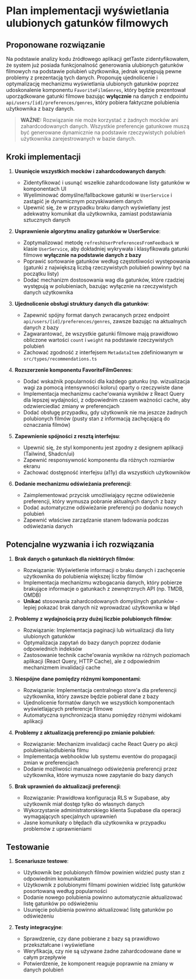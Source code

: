 # Plan implementacji wyświetlania ulubionych gatunków filmowych

## Proponowane rozwiązanie

Na podstawie analizy kodu źródłowego aplikacji getTaste zidentyfikowałem, że system już posiada funkcjonalność generowania ulubionych gatunków filmowych na podstawie polubień użytkownika, jednak występują pewne problemy z prezentacją tych danych. Proponuję ujednolicenie i optymalizację mechanizmu wyświetlania ulubionych gatunków poprzez udoskonalenie komponentu `FavoriteFilmGenres`, który będzie prezentował uporządkowane gatunki filmowe bazując **wyłącznie** na danych z endpointu `api/users/[id]/preferences/genres`, który pobiera faktyczne polubienia użytkownika z bazy danych.

> **WAŻNE:** Rozwiązanie nie może korzystać z żadnych mocków ani zahardcodowanych danych. Wszystkie preferencje gatunkowe muszą być generowane dynamicznie na podstawie rzeczywistych polubień użytkownika zarejestrowanych w bazie danych.

## Kroki implementacji

1. **Usunięcie wszystkich mocków i zahardcodowanych danych**:
   - Zidentyfikować i usunąć wszelkie zahardcodowane listy gatunków w komponentach UI
   - Wyeliminować domyślne/fallbackowe gatunki w `UserService` i zastąpić je dynamicznym pozyskiwaniem danych
   - Upewnić się, że w przypadku braku danych wyświetlany jest adekwatny komunikat dla użytkownika, zamiast podstawiania sztucznych danych

2. **Usprawnienie algorytmu analizy gatunków w UserService**:
   - Zoptymalizować metodę `refreshUserPreferencesFromFeedback` w klasie `UserService`, aby dokładniej wykrywała i klasyfikowała gatunki filmowe **wyłącznie na podstawie danych z bazy**
   - Poprawić sortowanie gatunków według częstotliwości występowania (gatunki z największą liczbą rzeczywistych polubień powinny być na początku listy)
   - Dodać mechanizm dostosowania wag dla gatunków, które rzadziej występują w polubieniach, bazując wyłącznie na rzeczywistych danych użytkownika

3. **Ujednolicenie obsługi struktury danych dla gatunków**:
   - Zapewnić spójny format danych zwracanych przez endpoint `api/users/[id]/preferences/genres`, zawsze bazując na aktualnych danych z bazy
   - Zagwarantować, że wszystkie gatunki filmowe mają prawidłowo obliczone wartości `count` i `weight` na podstawie rzeczywistych polubień
   - Zachować zgodność z interfejsem `MetadataItem` zdefiniowanym w `src/types/recommendations.ts`

4. **Rozszerzenie komponentu FavoriteFilmGenres**:
   - Dodać wskaźnik popularności dla każdego gatunku (np. wizualizacja wagi za pomocą intensywności koloru) oparty o rzeczywiste dane
   - Implementacja mechanizmu cache'owania wyników z React Query dla lepszej wydajności, z odpowiednim czasem ważności cache, aby odzwierciedlać zmiany w preferencjach
   - Dodać obsługę przypadku, gdy użytkownik nie ma jeszcze żadnych polubionych filmów (pusty stan z informacją zachęcającą do oznaczania filmów)

5. **Zapewnienie spójności z resztą interfejsu**:
   - Upewnić się, że styl komponentu jest zgodny z designem aplikacji (Tailwind, Shadcn/ui)
   - Zapewnić responsywność komponentu dla różnych rozmiarów ekranu
   - Zachować dostępność interfejsu (a11y) dla wszystkich użytkowników

6. **Dodanie mechanizmu odświeżania preferencji**:
   - Zaimplementować przycisk umożliwiający ręczne odświeżenie preferencji, który wymusza pobranie aktualnych danych z bazy
   - Dodać automatyczne odświeżanie preferencji po dodaniu nowych polubień
   - Zapewnić właściwe zarządzanie stanem ładowania podczas odświeżania danych

## Potencjalne wyzwania i ich rozwiązania

1. **Brak danych o gatunkach dla niektórych filmów**:
   - Rozwiązanie: Wyświetlenie informacji o braku danych i zachęcenie użytkownika do polubienia większej liczby filmów
   - Implementacja mechanizmu wzbogacania danych, który pobierze brakujące informacje o gatunkach z zewnętrznych API (np. TMDB, OMDB)
   - **Unikać** stosowania zahardcodowanych domyślnych gatunków - lepiej pokazać brak danych niż wprowadzać użytkownika w błąd

2. **Problemy z wydajnością przy dużej liczbie polubionych filmów**:
   - Rozwiązanie: Implementacja paginacji lub wirtualizacji dla listy ulubionych gatunków
   - Optymalizacja zapytań do bazy danych poprzez dodanie odpowiednich indeksów
   - Zastosowanie technik cache'owania wyników na różnych poziomach aplikacji (React Query, HTTP Cache), ale z odpowiednim mechanizmem invalidacji cache

3. **Niespójne dane pomiędzy różnymi komponentami**:
   - Rozwiązanie: Implementacja centralnego store'a dla preferencji użytkownika, który zawsze będzie pobierał dane z bazy
   - Ujednolicenie formatów danych we wszystkich komponentach wyświetlających preferencje filmowe
   - Automatyczna synchronizacja stanu pomiędzy różnymi widokami aplikacji

4. **Problemy z aktualizacją preferencji po zmianie polubień**:
   - Rozwiązanie: Mechanizm invalidacji cache React Query po akcji polubienia/odlubienia filmu
   - Implementacja webhooków lub systemu eventów do propagacji zmian w preferencjach
   - Dodanie możliwości manualnego odświeżenia preferencji przez użytkownika, które wymusza nowe zapytanie do bazy danych

5. **Brak uprawnień do aktualizacji preferencji**:
   - Rozwiązanie: Prawidłowa konfiguracja RLS w Supabase, aby użytkownik miał dostęp tylko do własnych danych
   - Wykorzystanie administratorskiego klienta Supabase dla operacji wymagających specjalnych uprawnień
   - Jasne komunikaty o błędach dla użytkownika w przypadku problemów z uprawnieniami

## Testowanie

1. **Scenariusze testowe**:
   - Użytkownik bez polubionych filmów powinien widzieć pusty stan z odpowiednim komunikatem
   - Użytkownik z polubionymi filmami powinien widzieć listę gatunków posortowaną według popularności
   - Dodanie nowego polubienia powinno automatycznie aktualizować listę gatunków po odświeżeniu
   - Usunięcie polubienia powinno aktualizować listę gatunków po odświeżeniu

2. **Testy integracyjne**:
   - Sprawdzenie, czy dane pobierane z bazy są prawidłowo przekształcane i wyświetlane
   - Weryfikacja, czy nie są używane żadne zahardcodowane dane w całym przepływie
   - Potwierdzenie, że komponent reaguje poprawnie na zmiany w danych polubień 